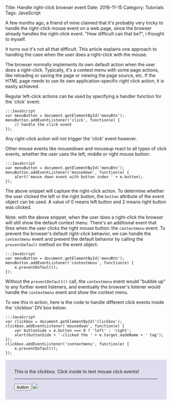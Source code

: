 Title: Handle right-click browser event
Date: 2016-11-15
Category: Tutorials
Tags: JavaScript

A few months ago, a friend of mine claimed that it's probably very tricky to handle the right-click mouse event on a web page, since the browser already handles the right-click event. "How difficult can that be?", i thought to myself.

It turns out it's not all that difficult. This article explains one approach to handling the case when the user does a right-click with the mouse.

The browser normally implements its own default action when the user does a right-click. Typically, it's a context menu with some page actions, like reloading or saving the page or viewing the page source, etc. If the HTML page needs to use its own application-specific right click action, it is easily achieved.

Regular left-click actions can be used by specifying a handler function for the 'click' event:

    :::JavaScript
    var menuButton = document.getElementById('menuBtn');
    menuButton.addEventListener('click', function(e) {
        // handle the click event
    });

Any right-click action will not trigger the 'click' event however.

Other mouse events like mousedown and mouseup react to all types of click events, whether the user uses the left, middle or right mouse button:

    :::JavaScript
    var menuButton = document.getElementById('menuBtn');
    menuButton.addEventListener('mousedown', function(e) {
        alert('mouse down event with button index ' + e.button);
    });

The above snippet will capture the right-click action. To determine whether the user clicked the left or the right button, the `button` attribute of the event object can be used. A value of 0 means left button and 2 means right button was clicked.

Note: with the above snippet, when the user does a right-click the browser will still show the default context menu. There's an additional event that fires when the user clicks the right mouse button: the `contextmenu` event. To prevent the browser's default right-click behavior, we can handle the `contextmenu` event and prevent the default behavior by calling the `preventDefault` method on the event object:

    :::JavaScript
    var menuButton = document.getElementById('menuBtn');
    menuButton.addEventListener('contextmenu', function(e) {
        e.preventDefault();
    });

Without the `preventDefault()` call, the `contextmenu` event would "bubble up" to any further event listeners, and eventually the browser's listener would handle the `contextmenu` event and show the context menu.

To see this in action, here is the code to handle different click events inside the 'clickbox' DIV box below:

    :::JavaScript
    var clickbox = document.getElementById('clickbox');
    clickbox.addEventListener('mousedown', function(e) {
        var buttonSide = e.button === 0 ? 'left' : 'right';
        alert(buttonSide + '-clicked the ' + e.target.nodeName + ' tag');
    });
    clickbox.addEventListener('contextmenu', function(e) {
        e.preventDefault();
    });

<div id='clickbox' style='background-color: #ddddee; padding: 2em'>
    This is the clickbox. Click inside to test mouse click events!
    <hr>
    <button>button</button>
    <img src='{filename}/extras/cat.png'>
</div>
<script src="{filename}/extras/handle-right-click.js"></script>


